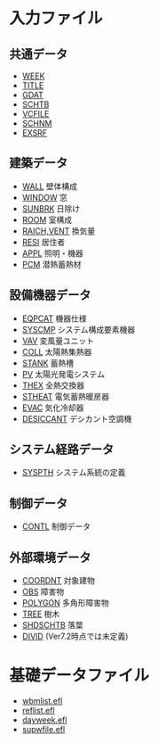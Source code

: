 # 入力ファイル

## 共通データ

- [WEEK](WEEK.md)
- [TITLE](TITLE.md)
- [GDAT](GDAT.md)
- [SCHTB](SCHTB.md)
- [VCFILE](VCFILE.md)
- [SCHNM](SCHNM.md)
- [EXSRF](EXSRF.md)

## 建築データ

- [WALL](WALL.md) 壁体構成
- [WINDOW](WINDOW.md) 窓
- [SUNBRK](SUNBRK.md) 日除け
- [ROOM](ROOM.md) 室構成
- [RAICH,VENT](VENT.md) 換気量
- [RESI](RESI.md) 居住者
- [APPL](AAPL.md) 照明・機器
- [PCM](PCM.md) 潜熱蓄熱材

## 設備機器データ

- [EQPCAT](EQPCAT.md) 機器仕様
- [SYSCMP](SYSCMP.md) システム構成要素機器
- [VAV](VAV.md) 変風量ユニット
- [COLL](COLL.md) 太陽熱集熱器
- [STANK](STANK.md) 蓄熱槽
- [PV](PV.md) 太陽光発電システム
- [THEX](THEX.md) 全熱交換器
- [STHEAT](STHEAT.md) 電気蓄熱暖房器
- [EVAC](EVAC.md) 気化冷却器
- [DESICCANT](DESICCANT.md) デシカント空調機

## システム経路データ

- [SYSPTH](SYSPTH.md) システム系統の定義

## 制御データ

- [CONTL](CONTL.md) 制御データ

## 外部環境データ

- [COORDNT](COORDNT.md) 対象建物
- [OBS](OBS.md) 障害物
- [POLYGON](POLYGON.md) 多角形障害物
- [TREE](TREE.md) 樹木
- [SHDSCHTB](SHDSCHTB.md) 落葉
- [DIVID](DIVID.md) (Ver7.2時点では未定義)


# 基礎データファイル

- [wbmlist.efl](wbmlist.md)
- [reflist.efl](reflist.md)
- [dayweek.efl](dayweek.md)
- [supwfile.efl](supwfile.md)


